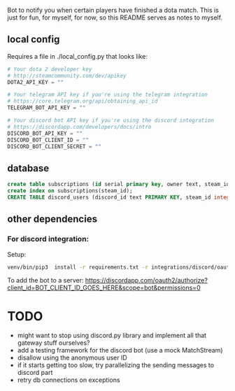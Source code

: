 Bot to notify you when certain players have finished a dota match.
This is just for fun, for myself, for now, so this README serves as notes to myself.

## local config
Requires a file in ./local_config.py that looks like:

```python
# Your dota 2 developer key
# http://steamcommunity.com/dev/apikey
DOTA2_API_KEY = ""

# Your telegram API key if you're using the telegram integration
# https://core.telegram.org/api/obtaining_api_id
TELEGRAM_BOT_API_KEY = ""

# Your discord bot API key if you're using the discord integration
# https://discordapp.com/developers/docs/intro
DISCORD_BOT_API_KEY = ""
DISCORD_BOT_CLIENT_ID = ""
DISCORD_BOT_CLIENT_SECRET = ""
```

## database
```sql
create table subscriptions (id serial primary key, owner text, steam_id integer, sub_channel text, sub_user text);
create index on subscriptions(steam_id);
CREATE TABLE discord_users (discord_id text PRIMARY KEY, steam_id integer);
```

## other dependencies
### For discord integration:
Setup:
```bash
venv/bin/pip3  install -r requirements.txt -r integrations/discord/oauth/requirements.txt
```

To add the bot to a server: https://discordapp.com/oauth2/authorize?client_id=BOT_CLIENT_ID_GOES_HERE&scope=bot&permissions=0


# TODO
* might want to stop using discord.py library and implement all that gateway stuff ourselves?
* add a testing framework for the discord bot (use a mock MatchStream)
* disallow using the anonymous user ID
* if it starts getting too slow, try parallelizing the sending messages to discord part
* retry db connections on exceptions
